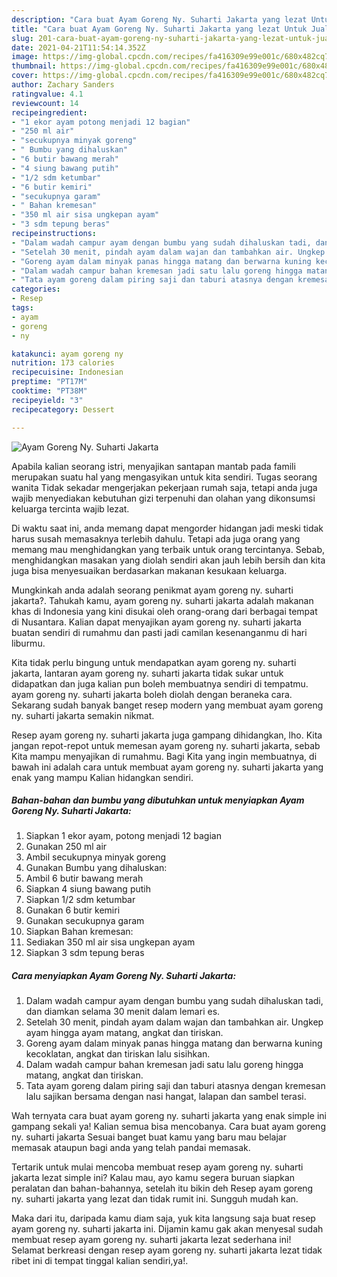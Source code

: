 ```yaml
---
description: "Cara buat Ayam Goreng Ny. Suharti Jakarta yang lezat Untuk Jualan"
title: "Cara buat Ayam Goreng Ny. Suharti Jakarta yang lezat Untuk Jualan"
slug: 201-cara-buat-ayam-goreng-ny-suharti-jakarta-yang-lezat-untuk-jualan
date: 2021-04-21T11:54:14.352Z
image: https://img-global.cpcdn.com/recipes/fa416309e99e001c/680x482cq70/ayam-goreng-ny-suharti-jakarta-foto-resep-utama.jpg
thumbnail: https://img-global.cpcdn.com/recipes/fa416309e99e001c/680x482cq70/ayam-goreng-ny-suharti-jakarta-foto-resep-utama.jpg
cover: https://img-global.cpcdn.com/recipes/fa416309e99e001c/680x482cq70/ayam-goreng-ny-suharti-jakarta-foto-resep-utama.jpg
author: Zachary Sanders
ratingvalue: 4.1
reviewcount: 14
recipeingredient:
- "1 ekor ayam potong menjadi 12 bagian"
- "250 ml air"
- "secukupnya minyak goreng"
- " Bumbu yang dihaluskan"
- "6 butir bawang merah"
- "4 siung bawang putih"
- "1/2 sdm ketumbar"
- "6 butir kemiri"
- "secukupnya garam"
- " Bahan kremesan"
- "350 ml air sisa ungkepan ayam"
- "3 sdm tepung beras"
recipeinstructions:
- "Dalam wadah campur ayam dengan bumbu yang sudah dihaluskan tadi, dan diamkan selama 30 menit dalam lemari es."
- "Setelah 30 menit, pindah ayam dalam wajan dan tambahkan air. Ungkep ayam hingga ayam matang, angkat dan tiriskan."
- "Goreng ayam dalam minyak panas hingga matang dan berwarna kuning kecoklatan, angkat dan tiriskan lalu sisihkan."
- "Dalam wadah campur bahan kremesan jadi satu lalu goreng hingga matang, angkat dan tiriskan."
- "Tata ayam goreng dalam piring saji dan taburi atasnya dengan kremesan lalu sajikan bersama dengan nasi hangat, lalapan dan sambel terasi."
categories:
- Resep
tags:
- ayam
- goreng
- ny

katakunci: ayam goreng ny 
nutrition: 173 calories
recipecuisine: Indonesian
preptime: "PT17M"
cooktime: "PT38M"
recipeyield: "3"
recipecategory: Dessert

---
```



![Ayam Goreng Ny. Suharti Jakarta](https://img-global.cpcdn.com/recipes/fa416309e99e001c/680x482cq70/ayam-goreng-ny-suharti-jakarta-foto-resep-utama.jpg)

Apabila kalian seorang istri, menyajikan santapan mantab pada famili merupakan suatu hal yang mengasyikan untuk kita sendiri. Tugas seorang  wanita Tidak sekadar mengerjakan pekerjaan rumah saja, tetapi anda juga wajib menyediakan kebutuhan gizi terpenuhi dan olahan yang dikonsumsi keluarga tercinta wajib lezat.

Di waktu  saat ini, anda memang dapat mengorder hidangan jadi meski tidak harus susah memasaknya terlebih dahulu. Tetapi ada juga orang yang memang mau menghidangkan yang terbaik untuk orang tercintanya. Sebab, menghidangkan masakan yang diolah sendiri akan jauh lebih bersih dan kita juga bisa menyesuaikan berdasarkan makanan kesukaan keluarga. 



Mungkinkah anda adalah seorang penikmat ayam goreng ny. suharti jakarta?. Tahukah kamu, ayam goreng ny. suharti jakarta adalah makanan khas di Indonesia yang kini disukai oleh orang-orang dari berbagai tempat di Nusantara. Kalian dapat menyajikan ayam goreng ny. suharti jakarta buatan sendiri di rumahmu dan pasti jadi camilan kesenanganmu di hari liburmu.

Kita tidak perlu bingung untuk mendapatkan ayam goreng ny. suharti jakarta, lantaran ayam goreng ny. suharti jakarta tidak sukar untuk didapatkan dan juga kalian pun boleh membuatnya sendiri di tempatmu. ayam goreng ny. suharti jakarta boleh diolah dengan beraneka cara. Sekarang sudah banyak banget resep modern yang membuat ayam goreng ny. suharti jakarta semakin nikmat.

Resep ayam goreng ny. suharti jakarta juga gampang dihidangkan, lho. Kita jangan repot-repot untuk memesan ayam goreng ny. suharti jakarta, sebab Kita mampu menyajikan di rumahmu. Bagi Kita yang ingin membuatnya, di bawah ini adalah cara untuk membuat ayam goreng ny. suharti jakarta yang enak yang mampu Kalian hidangkan sendiri.

<!--inarticleads1-->

##### Bahan-bahan dan bumbu yang dibutuhkan untuk menyiapkan Ayam Goreng Ny. Suharti Jakarta:

1. Siapkan 1 ekor ayam, potong menjadi 12 bagian
1. Gunakan 250 ml air
1. Ambil secukupnya minyak goreng
1. Gunakan  Bumbu yang dihaluskan:
1. Ambil 6 butir bawang merah
1. Siapkan 4 siung bawang putih
1. Siapkan 1/2 sdm ketumbar
1. Gunakan 6 butir kemiri
1. Gunakan secukupnya garam
1. Siapkan  Bahan kremesan:
1. Sediakan 350 ml air sisa ungkepan ayam
1. Siapkan 3 sdm tepung beras




<!--inarticleads2-->

##### Cara menyiapkan Ayam Goreng Ny. Suharti Jakarta:

1. Dalam wadah campur ayam dengan bumbu yang sudah dihaluskan tadi, dan diamkan selama 30 menit dalam lemari es.
1. Setelah 30 menit, pindah ayam dalam wajan dan tambahkan air. Ungkep ayam hingga ayam matang, angkat dan tiriskan.
1. Goreng ayam dalam minyak panas hingga matang dan berwarna kuning kecoklatan, angkat dan tiriskan lalu sisihkan.
1. Dalam wadah campur bahan kremesan jadi satu lalu goreng hingga matang, angkat dan tiriskan.
1. Tata ayam goreng dalam piring saji dan taburi atasnya dengan kremesan lalu sajikan bersama dengan nasi hangat, lalapan dan sambel terasi.




Wah ternyata cara buat ayam goreng ny. suharti jakarta yang enak simple ini gampang sekali ya! Kalian semua bisa mencobanya. Cara buat ayam goreng ny. suharti jakarta Sesuai banget buat kamu yang baru mau belajar memasak ataupun bagi anda yang telah pandai memasak.

Tertarik untuk mulai mencoba membuat resep ayam goreng ny. suharti jakarta lezat simple ini? Kalau mau, ayo kamu segera buruan siapkan peralatan dan bahan-bahannya, setelah itu bikin deh Resep ayam goreng ny. suharti jakarta yang lezat dan tidak rumit ini. Sungguh mudah kan. 

Maka dari itu, daripada kamu diam saja, yuk kita langsung saja buat resep ayam goreng ny. suharti jakarta ini. Dijamin kamu gak akan menyesal sudah membuat resep ayam goreng ny. suharti jakarta lezat sederhana ini! Selamat berkreasi dengan resep ayam goreng ny. suharti jakarta lezat tidak ribet ini di tempat tinggal kalian sendiri,ya!.

